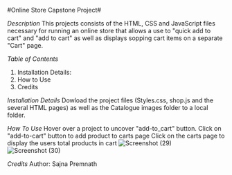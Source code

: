 #Online Store Capstone Project#

*Description*
This projects consists of the HTML, CSS and JavaScript files necessary for running an online store that allows a use to "quick add to cart" and "add to cart" as well as displays sopping cart items on a separate "Cart" page.

*Table of Contents*
1. Installation Details: 
2. How to Use
3. Credits 

*Installation Details*
Dowload the project files (Styles.css, shop.js and the several HTML pages) as well as the Catalogue images folder to a local folder. 

*How To Use*
Hover over a project to uncover "add-to_cart" button.
Click on "add-to-cart" button to add product to carts page
Click on the carts page to display the users total products in cart
![Screenshot (29)](https://user-images.githubusercontent.com/106538033/171636797-875c7b05-6282-4741-831a-af33308dd60d.png)
![Screenshot (30)](https://user-images.githubusercontent.com/106538033/171636840-669651dc-5d09-4aa0-966e-cc7fe3a49b6d.png)

*Credits*
Author: Sajna Premnath



